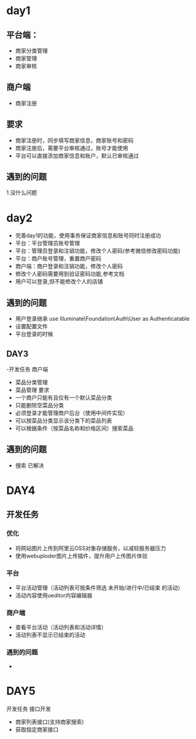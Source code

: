 # day1
## 平台端： 
- 商家分类管理 
- 商家管理 
- 商家审核

## 商户端 
- 商家注册

## 要求 
- 商家注册时，同步填写商家信息，商家账号和密码 
- 商家注册后，需要平台审核通过，账号才能使用 
- 平台可以直接添加商家信息和账户，默认已审核通过
## 遇到的问题
1.没什么问题

# day2
- 完善day1的功能，使用事务保证商家信息和账号同时注册成功
- 平台：平台管理员账号管理
- 平台：管理员登录和注销功能，修改个人密码(参考微信修改密码功能)
- 平台：商户账号管理，重置商户密码
- 商户端：商户登录和注销功能，修改个人密码
- 修改个人密码需要用到验证密码功能,参考文档
- 用户可以登录,但不能修改个人的店铺
## 遇到的问题
- 用户登录继承 use Illuminate\Foundation\Auth\User as Authenticatable
- 设置配置文件 
- 平台登录的时候
## DAY3
-开发任务
商户端 
- 菜品分类管理 
- 菜品管理 
要求 
- 一个商户只能有且仅有一个默认菜品分类 
- 只能删除空菜品分类 
- 必须登录才能管理商户后台（使用中间件实现） 
- 可以按菜品分类显示该分类下的菜品列表 
- 可以根据条件（按菜品名称和价格区间）搜索菜品

## 遇到的问题
- 搜索 已解决

# DAY4
## 开发任务
### 优化 
- 将网站图片上传到阿里云OSS对象存储服务，以减轻服务器压力
- 使用webuploder图片上传插件，提升用户上传图片体验

### 平台 
- 平台活动管理（活动列表可按条件筛选 未开始/进行中/已结束 的活动） 
- 活动内容使用ueditor内容编辑器

### 商户端 
- 查看平台活动（活动列表和活动详情） 
- 活动列表不显示已结束的活动

### 遇到的问题
- 

# DAY5
  开发任务
  接口开发 
  - 商家列表接口(支持商家搜索) 
  - 获取指定商家接口